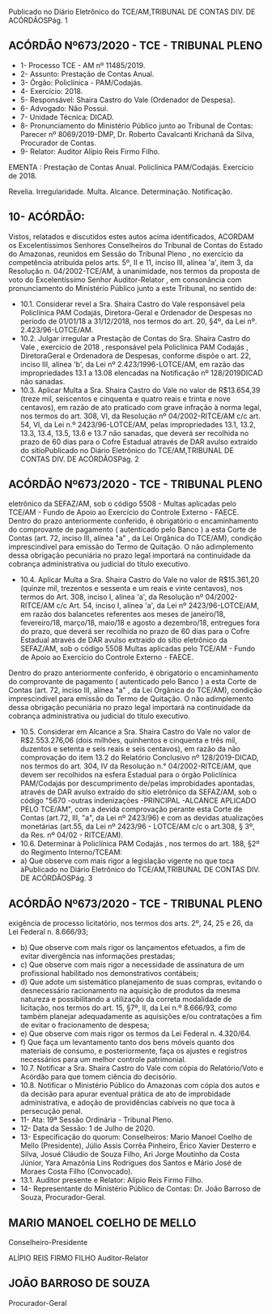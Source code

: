Publicado  no  Diário  Eletrônico do TCE/AM,TRIBUNAL DE CONTAS DIV. DE ACÓRDÃOSPág. 1

## ACÓRDÃO Nº673/2020 - TCE - TRIBUNAL PLENO

- 1- Processo TCE - AM nº 11485/2019.
- 2- Assunto: Prestação de Contas Anual.
- 3- Órgão: Policlínica - PAM/Codajás.
- 4- Exercício: 2018.
- 5- Responsável: Shaira Castro do Vale (Ordenador de Despesa).
- 6- Advogado: Não Possui.
- 7- Unidade Técnica: DICAD.
- 8- Pronunciamento  do  Ministério  Público  junto  ao  Tribunal  de  Contas: Parecer  nº 8069/2019-DMP, Dr. Roberto Cavalcanti Krichanã da Silva, Procurador de Contas.
- 9- Relator: Auditor Alípio Reis Firmo Filho.

EMENTA :  Prestação de Contas Anual. Policlínica PAM/Codajás. Exercício de 2018.

Revelia. Irregularidade. Multa. Alcance. Determinação. Notificação.

## 10-  ACÓRDÃO:

Vistos, relatados e discutidos estes autos acima identificados, ACORDAM os Excelentíssimos Senhores Conselheiros do Tribunal de Contas do Estado do Amazonas, reunidos em Sessão do Tribunal Pleno , no exercício da competência atribuída pelos arts. 5º, II e 11, inciso III, alínea 'a', item 3, da Resolução n. 04/2002-TCE/AM, à unanimidade, nos termos da proposta de voto do Excelentíssimo Senhor Auditor-Relator , em consonância com pronunciamento do Ministério Público junto a este Tribunal, no sentido de:

- 10.1. Considerar revel a Sra. Shaira  Castro  do  Vale responsável pela Policlínica  PAM  Codajás,  Diretora-Geral  e  Ordenador  de  Despesas  no período de 01/01/18 a 31/12/2018, nos termos do art. 20, §4º, da Lei nº. 2.423/96-LOTCE/AM.
- 10.2. Julgar irregular a Prestação de Contas do Sra. Shaira Castro do Vale , exercício de 2018 , responsável pela Policlínica PAM Codajás , DiretoraGeral  e  Ordenadora  de  Despesas,  conforme  dispõe  o  art.  22,  inciso  III, alínea 'b', da Lei nº 2.423/1996-LOTCE/AM, em razão das impropriedades  13.1  a  13.08  elencadas  na  Notificação  nº  128/2019DICAD não sanadas.
- 10.3. Aplicar  Multa a Sra.  Shaira  Castro  do  Vale no  valor  de R$13.654,39 (treze mil, seiscentos e cinquenta e quatro reais e trinta e nove centavos), em razão de ato praticado com grave infração à norma legal, nos termos do art. 308, VI, da Resolução nº 04/2002-RITCE/AM c/c art. 54, VI, da Lei n.º  2423/96-LOTCE/AM,  pelas  impropriedades  13.1,  13.2,  13.3,  13.4, 13.5, 13.6 e 13.7 não sanadas, que deverá ser recolhida no prazo de 60 dias para  o  Cofre  Estadual  através  de  DAR  avulso  extraído  do  sítioPublicado  no  Diário  Eletrônico do TCE/AM,TRIBUNAL DE CONTAS DIV. DE ACÓRDÃOSPág. 2

## ACÓRDÃO Nº673/2020 - TCE - TRIBUNAL PLENO

eletrônico  da  SEFAZ/AM,  sob  o  código  5508  -  Multas  aplicadas  pelo TCE/AM - Fundo de Apoio ao Exercício do Controle Externo - FAECE. Dentro do prazo anteriormente conferido, é obrigatório o encaminhamento do comprovante de pagamento ( autenticado pelo Banco ) a esta Corte de Contas  (art.  72,  inciso  III,  alínea  "a"  ,  da  Lei  Orgânica  do  TCE/AM), condição  imprescindível  para  emissão  do  Termo  de  Quitação.  O  não adimplemento  dessa  obrigação  pecuniária  no  prazo  legal  importará  na continuidade da cobrança administrativa ou judicial do título executivo.

- 10.4. Aplicar  Multa a Sra.  Shaira  Castro  do  Vale no  valor  de R$15.361,20 (quinze mil, trezentos e sessenta e um reais e vinte centavos), nos termos do Art. 308, inciso I, alínea 'a', da Resolução nº 04/2002-RITCE/AM c/c Art. 54, inciso I, alínea 'a', da Lei nº 2423/96-LOTCE/AM, em razão dos balancetes  referentes  aos  meses  de  janeiro/18,  fevereiro/18,  março/18, maio/18 e agosto a dezembro/18, entregues fora do prazo, que deverá ser recolhida no  prazo  de  60  dias para  o  Cofre  Estadual  através  de  DAR avulso  extraído  do  sítio  eletrônico  da  SEFAZ/AM,  sob  o  código  5508  Multas aplicadas pelo TCE/AM - Fundo de Apoio ao Exercício do Controle Externo - FAECE.

Dentro do prazo anteriormente conferido, é obrigatório o encaminhamento do comprovante de pagamento ( autenticado pelo Banco ) a esta Corte de Contas  (art.  72,  inciso  III,  alínea  "a"  ,  da  Lei  Orgânica  do  TCE/AM), condição  imprescindível  para  emissão  do  Termo  de  Quitação.  O  não adimplemento  dessa  obrigação  pecuniária  no  prazo  legal  importará  na continuidade da cobrança administrativa ou judicial do título executivo.

- 10.5. Considerar  em  Alcance a Sra.  Shaira  Castro  do  Vale no  valor  de R$2.553.276,06 (dois milhões, quinhentos e cinquenta e três mil, duzentos  e  setenta  e  seis  reais  e  seis  centavos),  em  razão  da  não comprovação do item 13.2 do Relatório Conclusivo nº 128/2019-DICAD, nos  termos  do  art.  304,  IV  da  Resolução  n.°  04/2002-RITCE/AM,  que devem  ser  recolhidos  na  esfera  Estadual  para  o  órgão  Policlínica  PAM/Codajás  por  descumprimento  de/pelas  improbidades  apontadas, através de DAR avulso extraído do sítio eletrônico da SEFAZ/AM, sob o código "5670 -outras indenizações -PRINCIPAL -ALCANCE APLICADO  PELO  TCE/AM",  com  a  devida  comprovação  perante  esta Corte  de  Contas  (art.72,  III,  "a",  da  Lei  nº  2423/96)  e  com  as  devidas atualizações  monetárias  (art.55,  da  Lei  nº  2423/96  -  LOTCE/AM  c/c  o art.308, § 3º, da Res. nº 04/02 - RITCE/AM).
- 10.6. Determinar à Policlínica PAM Codajás ,  nos termos do art. 188, §2º do Regimento Interno/TCEAM:
- a) Que observe com mais rigor a legislação vigente no que toca àPublicado  no  Diário  Eletrônico do TCE/AM,TRIBUNAL DE CONTAS DIV. DE ACÓRDÃOSPág. 3

## ACÓRDÃO Nº673/2020 - TCE - TRIBUNAL PLENO

exigência de processo licitatório, nos termos dos arts. 2º, 24, 25 e 26, da Lei Federal n. 8.666/93;

- b) Que observe com mais rigor os lançamentos efetuados, a fim de evitar divergência nas informações prestadas;
- c) Que observe com mais rigor a necessidade de assinatura de um profissional habilitado nos demonstrativos contábeis;
- d) Que  adote  um  sistemático  planejamento  de  suas  compras, evitando  o  desnecessário  racionamento  na  aquisição  de  produtos da mesma  natureza e possibilitando a utilização da correta modalidade  de  licitação,  nos  termos  do  art.  15,  §7º,  II,  da  Lei  n.º 8.666/93,  como  também  planejar  adequadamente  as  aquisições e/ou contratações a fim de evitar o fracionamento de despesa;
- e) Que  observe  com  mais  rigor  os  termos  da  Lei  Federal  n. 4.320/64.
- f) Que  faça  um  levantamento  tanto  dos  bens  móveis  quanto  dos materiais de consumo, e posteriormente, faça os ajustes e registros necessários para um melhor controle patrimonial.
- 10.7. Notificar a Sra.  Shaira  Castro  do  Vale com  cópia  do  Relatório/Voto  e Acórdão para que tomem ciência do decisório.
- 10.8. Notificar o Ministério Público do Amazonas com cópia dos autos e da decisão para apurar eventual prática de ato de improbidade administrativa, e adoção de providências cabíveis no que toca à persecução penal.
- 11-  Ata: 19ª Sessão Ordinária - Tribunal Pleno.
- 12-  Data da Sessão: 1 de Julho de 2020.
- 13-  Especificação do quorum: Conselheiros: Mario Manoel Coelho de Mello (Presidente), Júlio Assis Corrêa Pinheiro, Érico Xavier Desterro e Silva, Josué Cláudio de Souza Filho, Ari Jorge Moutinho da Costa Júnior, Yara Amazônia Lins Rodrigues dos Santos e Mário José de Moraes Costa Filho (Convocado).
- 13.1. Auditor presente e Relator: Alípio Reis Firmo Filho.
- 14-  Representante  do  Ministério  Público  de  Contas: Dr. João  Barroso  de  Souza, Procurador-Geral.

## MARIO MANOEL COELHO DE MELLO

Conselheiro-Presidente

ALÍPIO REIS FIRMO FILHO Auditor-Relator

## JOÃO BARROSO DE SOUZA

Procurador-Geral